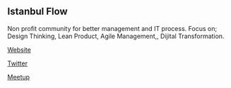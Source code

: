 
## Istanbul Flow

Non profit community for better management and IT process. Focus on; Design Thinking, Lean Product, Agile Management,, Dijital Transformation.

[Website](https://istanbulflow.com)

[Twitter](https://twitter.com/istanbulflow)

[Meetup](https://www.meetup.com/tr-TR/istanbulflow/)


